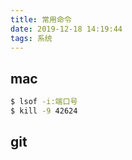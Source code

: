 ```yaml
---
title: 常用命令
date: 2019-12-18 14:19:44
tags: 系统
---
```


## mac
``` bash
$ lsof -i:端口号
$ kill -9 42624
```

## git